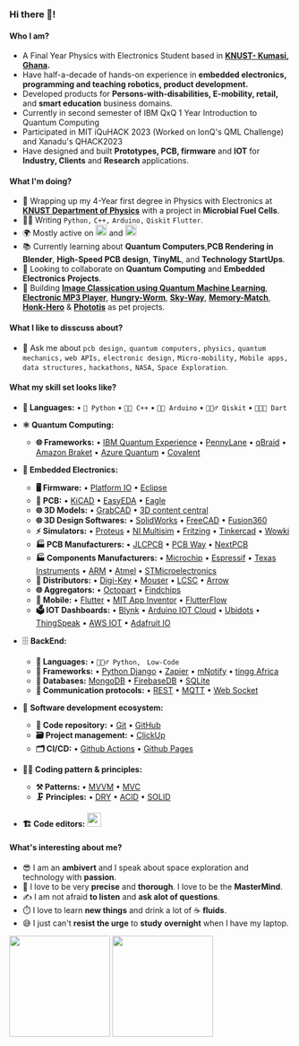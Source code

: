 ### Hi there 👋!

#### Who I am?
- A Final Year Physics with Electronics Student based in **[KNUST- Kumasi](https://www.knust.edu.gh/), [Ghana](https://en.wikipedia.org/wiki/Ghana).** 
- Have half-a-decade of hands-on experience in **embedded electronics, programming and teaching robotics, product development.**
- Developed products for **Persons-with-disabilities, E-mobility, retail,** and **smart education** business domains.
- Currently in second semester of IBM QxQ 1 Year Introduction to Quantum Computing
- Participated in MIT iQuHACK 2023 (Worked on IonQ's QML Challenge) and Xanadu's QHACK2023
- Have designed and built **Prototypes, PCB, firmware** and **IOT** for **Industry, Clients** and **Research** applications.

#### What I'm doing?
- 🏢 Wrapping up my 4-Year first degree in Physics with Electronics at **[KNUST Department of Physics](https://physics.knust.edu.gh/)** with a project in **Microbial Fuel Cells**.
- 👨‍💻 Writing `Python,` `C++,` `Arduino,` `Qiskit` `Flutter`.
- 🌍 Mostly active on <a href="https://www.linkedin.com/in/ofosu-emmanuel/"><img src="https://cdn-icons-png.flaticon.com/512/174/174857.png" height=20></a> and <a href="quameofosuemma@gmail.com"><img src="https://cdn-icons-png.flaticon.com/512/5968/5968534.png" height=20></a>
- 📚 Currently learning about **Quantum Computers**,**PCB Rendering in Blender**, **High-Speed PCB design**, **TinyML**, and **Technology StartUps**.
- 👯 Looking to collaborate on **Quantum Computing** and **Embedded Electronics Projects**.
- 🥰 Building **[Image Classication using Quantum Machine Learning](https://github.com/Quameofosu/2023_IonQ_Remote)**, **[Electronic MP3 Player](https://github.com/Quameofosu/ProjectChristine)**, **[Hungry-Worm](https://github.com/asadullahrifat89/hungry-worm-uno-platform)**, **[Sky-Way](https://github.com/asadullahrifat89/sky-way-uno-platform)**, **[Memory-Match](https://github.com/asadullahrifat89/memory-match-uno-platform)**, **[Honk-Hero](https://github.com/asadullahrifat89/honk-hero-uno-platform)** & **[Phototis](https://github.com/asadullahrifat89/Phototis-Uno-Platform)** as pet projects.

#### What I like to disscuss about? 
- 💬 Ask me about `pcb design,` `quantum computers,` `physics,` `quantum mechanics,` `web APIs,` `electronic design,` `Micro-mobility,` `Mobile apps,` `data structures,` `hackathons,` `NASA,` `Space Exploration`.

#### What my skill set looks like?
- **📜 Languages:** • `🐍 Python` • `👨‍🏭 C++` • `👨‍🔧 Arduino` • `🧚🏻‍♂️ Qiskit` • `👨🏻‍🎨 Dart`
- **⚛ Quantum Computing:**  
    - **🌐 Frameworks:** • [IBM Quantum Experience](https://dotnet.microsoft.com/en-us/apps/aspnet/web-apps/blazor) • [PennyLane](https://platform.uno/uno-platform-for-web-webassembly/) • [qBraid](https://opensilver.net/) • [Amazon Braket](https://opensilver.net/) • [Azure Quantum](https://opensilver.net/) • [Covalent](https://opensilver.net/)
- **🔬 Embedded Electronics:** 
    - **🖥 Firmware:** • [Platform IO](https://platform.uno/) • [Eclipse](https://docs.microsoft.com/en-us/windows/apps/winui/)
    - **🔌 PCB:** • [KiCAD](https://dotnet.microsoft.com/en-us/apps/aspnet/web-apps/blazor) • [EasyEDA](https://platform.uno/uno-platform-for-web-webassembly/) • [Eagle](https://opensilver.net/)
    - **🌐 3D Models:** • [GrabCAD](https://grabcad.com/library) • [3D content central](https://www.3dcontentcentral.com/)
    - **🌐 3D Design Softwares:** • [SolidWorks](https://www.solidworks.com/) • [FreeCAD](https://www.freecad.org/) • [Fusion360](https://www.autodesk.com/products/fusion-360)
    - **⚡ Simulators:** • [Proteus](https://dotnet.microsoft.com/en-us/apps/aspnet/web-apps/blazor) • [NI Multisim](https://platform.uno/uno-platform-for-web-webassembly/) • [Fritzing](https://opensilver.net/) • [Tinkercad](https://dotnet.microsoft.com/en-us/apps/aspnet/mvc) • [Wowki](https://dotnet.microsoft.com/en-us/apps/aspnet/mvc)
    - **🏭 PCB Manufacturers:** • [JLCPCB](https://jlcpcb.com/) • [PCB Way](https://www.pcbway.com/) • [NextPCB](https://www.nextpcb.com/)
    - **🏭 Components Manufacturers:** • [Microchip](https://www.microchip.com/) • [Espressif](https://www.espressif.com/) • [Texas Instruments](https://www.ti.com/) • [ARM](https://www.arm.com/) • [Atmel](https://www.microchip.com/) • [STMicroelectronics](http://www.st.com/web/en/home.html)
    - **🚗 Distributors:** • [Digi-Key](https://www.digikey.com/) • [Mouser](https://www.mouser.com/) • [LCSC](https://www.lcsc.com/) • [Arrow](https://www.arrow.com/)
    - **🌐 Aggregators:** • [Octopart](https://octopart.com/) • [Findchips](https://www.findchips.com/)
    - **📱 Mobile:** • [Flutter](https://dotnet.microsoft.com/en-us/apps/xamarin) • [MIT App Inventor](https://docs.microsoft.com/en-us/dotnet/maui/what-is-maui) • [FlutterFlow](https://platform.uno/uno-platform-for-ios-and-android/)
    - **🗳 IOT Dashboards:** • [Blynk](https://blynk.io/) • [Arduino IOT Cloud](https://www.arduino.cc/en/IoT/HomePage) • [Ubidots](https://www.ubidots.com/) • [ThingSpeak](https://thingspeak.com/) • [AWS IOT](https://aws.amazon.com/iot/) • [Adafruit IO](https://io.adafruit.com/)
- 🗄️ **BackEnd:**
  - **📜 Languages:** • `🧙🏻‍♂️ Python, ` `Low-Code`
  - **🔭 Frameworks:** • [Python Django](https://www.djangoproject.com/) • [Zapier](https://zapier.com/platform) • [mNotify](https://www.mnotify.com/) • [tingg Africa](https://tingg.africa/)
  - **💾 Databases:** [MongoDB](https://www.mongodb.com/) • [FirebaseDB](https://firebase.google.com/) • [SQLite](https://www.sqlite.org/index.html)
  - **🔌 Communication protocols:** • [REST](https://docs.microsoft.com/en-us/azure/architecture/best-practices/api-design) • [MQTT](https://mqtt.org/) • [Web Socket](https://developer.mozilla.org/en-US/docs/Web/API/WebSockets_API)
- 🎡 **Software development ecosystem:**
  - **📁 Code repository:** • [Git](https://git-scm.com/) • [GitHub](https://bitbucket.org/product)
  - **🗃 Project management:** • [ClickUp](https://clickup.com/)
  - **🗂 CI/CD:** • [Github Actions](https://github.com/features/actions) • [Github Pages](https://pages.github.com/)
- 🧙‍♂️ **Coding pattern & principles:**
  - **⚒ Patterns:** • [MVVM](https://en.wikipedia.org/wiki/Model%E2%80%93view%E2%80%93viewmodel) • [MVC](https://en.wikipedia.org/wiki/Model%E2%80%93view%E2%80%93controller)
  - **🗜 Principles:** • [DRY](https://en.wikipedia.org/wiki/Don%27t_repeat_yourself#:~:text=%22Don%27t%20repeat%20yourself%22,data%20normalization%20to%20avoid%20redundancy.) • [ACID](https://en.wikipedia.org/wiki/ACID) • [SOLID](https://www.digitalocean.com/community/conceptual_articles/s-o-l-i-d-the-first-five-principles-of-object-oriented-design)
  
- **🏗️ Code editors:**
<a href="https://code.visualstudio.com/"><img src="https://seeklogo.com/images/V/visual-studio-code-logo-449D71944F-seeklogo.com.png" height=25></a>
  
#### What's interesting about me?  
  - 😎 I am an **ambivert** and I speak about space exploration and technology with **passion**.
  - 🧐 I love to be very **precise** and **thorough**. I love to be the **MasterMind**.
  - ✍️ I am not afraid **to listen** and **ask alot of questions**.
  - ⏱️ I love to learn **new things** and drink a lot of ☕ **fluids**.
  - 😅 I just can't **resist the urge** to **study** **overnight** when I have my laptop.

<!--Github Stats-->
<p float="left">
<img height="180em" src="https://github-readme-stats.vercel.app/api?username=Quameofosu" /> 
<img height="180em" src="https://github-readme-stats.vercel.app/api/top-langs/?username=Quameofosu"/>
</p>

<!--
#### What companies have I worked for?
<p left="center">
  <a href="https://selisegroup.com/">
    <img src="https://selisegroup.com/wp-content/uploads/2020/11/SELISE-DIgital-Platforms-.png" height=50>
    </a> 
  <a href="https://3ssoftltd.com">
    <img src="https://encrypted-tbn0.gstatic.com/images?q=tbn:ANd9GcS0b-D5T2Flf7EDcsRtGCwK33TY8nWxldo-PoG3NGmzlGY60ZWjdNlTH42luTcRBKwg5xw&usqp=CAU" height=50>
  </a>
  <a href="https://futurestartup.com/2015/05/20/this-startup-aims-to-solve-dhakas-traffic-problem-with-an-app-but-there-is-more-to-it/">
    <img src="https://is1-ssl.mzstatic.com/image/thumb/Purple49/v4/13/7e/6d/137e6dca-2956-bfec-a0bd-57d37ab63af0/source/512x512bb.jpg" height=50> 
  </a>
  <a href="https://www.celimited.com/">
    <img src="https://celimited.com/wp-content/uploads/2022/11/logo.png" height=50 width=250>
  </a>
</p>


#### What are my recent highlights?
- [featured-a-space-shooter-game-on-the-web-with-c#-wasm-on-blogs-uno-platform](https://platform.uno/blog/a-space-shooter-game-on-the-web-with-c-wasm-and-uno-platform/)
- [featured-photot-editor-on-linkedin-uno-platform](https://www.linkedin.com/posts/uno-platform_its-always-such-a-pleasure-to-see-what-our-activity-6963517756608495616-vfbo?utm_source=linkedin_share&utm_medium=member_desktop_web)
- [featured-article-on-2d-web-games-on-twitter-wasm-weekly](https://twitter.com/WasmWeekly/status/1560266404171231232)
- [honored-with-dragon-award-by-selise-digital-platforms](https://www.linkedin.com/posts/asadullah-rifat_people-tech-culture-activity-6962505193817071616-ymfj?utm_source=linkedin_share&utm_medium=member_desktop_web)


#### How to get in touch with me?
<p left="center">
<a href="https://twitter.com/anonymus_7">
  <img src="https://img.shields.io/badge/twitter-%231DA1F2.svg?&style=for-the-badge&logo=twitter&logoColor=white" height=25>
</a> 
<a href="https://www.linkedin.com/in/asadullah-rifat">
  <img src="https://img.shields.io/badge/linkedin-%230077B5.svg?&style=for-the-badge&logo=linkedin&logoColor=white" height=25>
</a> 
<a href="https://www.facebook.com/Anonymus7/">
  <img src="https://img.shields.io/badge/Facebook-1877F2?style=for-the-badge&logo=facebook&logoColor=white" height=25>
</a>
<a href="mailto:asadullah.rifat@selise.ch">
  <img src="https://img.shields.io/badge/Gmail-D14836?style=for-the-badge&logo=gmail&logoColor=white" height=25>
</a>
</p>

-->

